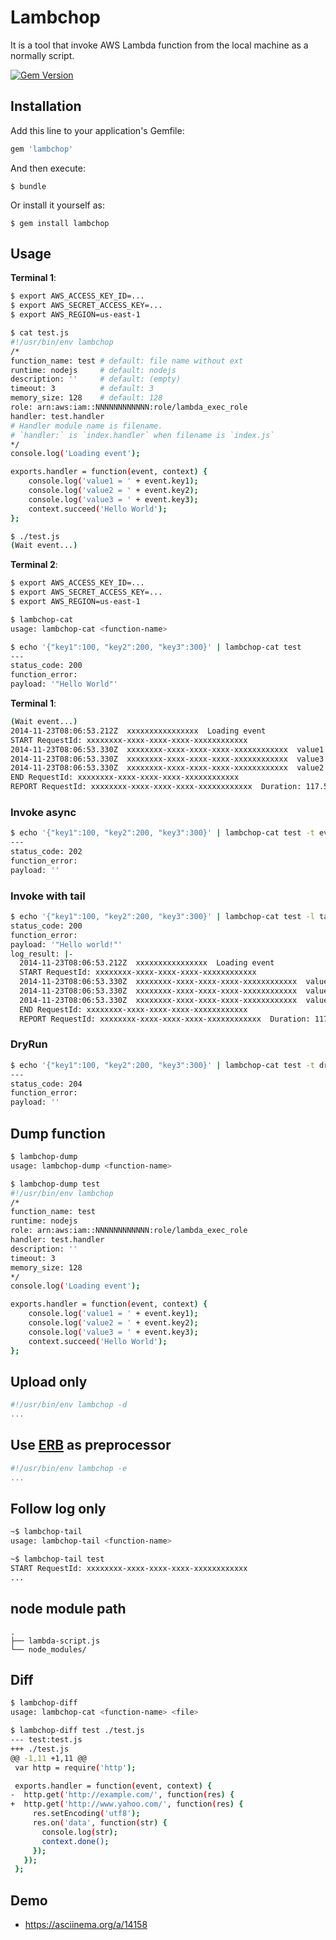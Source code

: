 # Lambchop

It is a tool that invoke AWS Lambda function from the local machine as a normally script.

[![Gem Version](https://badge.fury.io/rb/lambchop.svg)](http://badge.fury.io/rb/lambchop)

## Installation

Add this line to your application's Gemfile:

```ruby
gem 'lambchop'
```

And then execute:

    $ bundle

Or install it yourself as:

    $ gem install lambchop

## Usage

**Terminal 1**:
```sh
$ export AWS_ACCESS_KEY_ID=...
$ export AWS_SECRET_ACCESS_KEY=...
$ export AWS_REGION=us-east-1

$ cat test.js
#!/usr/bin/env lambchop
/*
function_name: test # default: file name without ext
runtime: nodejs     # default: nodejs
description: ''     # default: (empty)
timeout: 3          # default: 3
memory_size: 128    # default: 128
role: arn:aws:iam::NNNNNNNNNNNN:role/lambda_exec_role
handler: test.handler
# Handler module name is filename.
# `handler:` is `index.handler` when filename is `index.js`
*/
console.log('Loading event');

exports.handler = function(event, context) {
    console.log('value1 = ' + event.key1);
    console.log('value2 = ' + event.key2);
    console.log('value3 = ' + event.key3);
    context.succeed('Hello World');
};

$ ./test.js
(Wait event...)
```

**Terminal 2**:
```sh
$ export AWS_ACCESS_KEY_ID=...
$ export AWS_SECRET_ACCESS_KEY=...
$ export AWS_REGION=us-east-1

$ lambchop-cat
usage: lambchop-cat <function-name>

$ echo '{"key1":100, "key2":200, "key3":300}' | lambchop-cat test
---
status_code: 200
function_error:
payload: '"Hello World"'
```

**Terminal 1**:
```sh
(Wait event...)
2014-11-23T08:06:53.212Z  xxxxxxxxxxxxxxxx  Loading event
START RequestId: xxxxxxxx-xxxx-xxxx-xxxx-xxxxxxxxxxxx
2014-11-23T08:06:53.330Z  xxxxxxxx-xxxx-xxxx-xxxx-xxxxxxxxxxxx  value1 = 100
2014-11-23T08:06:53.330Z  xxxxxxxx-xxxx-xxxx-xxxx-xxxxxxxxxxxx  value3 = 300
2014-11-23T08:06:53.330Z  xxxxxxxx-xxxx-xxxx-xxxx-xxxxxxxxxxxx  value2 = 200
END RequestId: xxxxxxxx-xxxx-xxxx-xxxx-xxxxxxxxxxxx
REPORT RequestId: xxxxxxxx-xxxx-xxxx-xxxx-xxxxxxxxxxxx  Duration: 117.54 ms Billed Duration: 200 ms   Memory Size: 128 MB Max Memory Used: 9 MB
```

### Invoke async

```sh
$ echo '{"key1":100, "key2":200, "key3":300}' | lambchop-cat test -t event
---
status_code: 202
function_error:
payload: ''
```

### Invoke with tail

```sh
$ echo '{"key1":100, "key2":200, "key3":300}' | lambchop-cat test -l tail
status_code: 200
function_error:
payload: '"Hello world!"'
log_result: |-
  2014-11-23T08:06:53.212Z  xxxxxxxxxxxxxxxx  Loading event
  START RequestId: xxxxxxxx-xxxx-xxxx-xxxx-xxxxxxxxxxxx
  2014-11-23T08:06:53.330Z  xxxxxxxx-xxxx-xxxx-xxxx-xxxxxxxxxxxx  value1 = 100
  2014-11-23T08:06:53.330Z  xxxxxxxx-xxxx-xxxx-xxxx-xxxxxxxxxxxx  value3 = 300
  2014-11-23T08:06:53.330Z  xxxxxxxx-xxxx-xxxx-xxxx-xxxxxxxxxxxx  value2 = 200
  END RequestId: xxxxxxxx-xxxx-xxxx-xxxx-xxxxxxxxxxxx
  REPORT RequestId: xxxxxxxx-xxxx-xxxx-xxxx-xxxxxxxxxxxx  Duration: 117.54 ms Billed Duration: 200 ms   Memory Size: 128 MB Max Memory Used: 9 MB
```


### DryRun

```sh
$ echo '{"key1":100, "key2":200, "key3":300}' | lambchop-cat test -t dry_run
---
status_code: 204
function_error:
payload: ''
```

## Dump function

```sh
$ lambchop-dump
usage: lambchop-dump <function-name>

$ lambchop-dump test
#!/usr/bin/env lambchop
/*
function_name: test
runtime: nodejs
role: arn:aws:iam::NNNNNNNNNNNN:role/lambda_exec_role
handler: test.handler
description: ''
timeout: 3
memory_size: 128
*/
console.log('Loading event');

exports.handler = function(event, context) {
    console.log('value1 = ' + event.key1);
    console.log('value2 = ' + event.key2);
    console.log('value3 = ' + event.key3);
    context.succeed('Hello World');
};
```

## Upload only

```javascript
#!/usr/bin/env lambchop -d
...
```

## Use [ERB](http://docs.ruby-lang.org/en/trunk/ERB.html) as preprocessor

```javascript
#!/usr/bin/env lambchop -e
...
```

## Follow log only

```sh
~$ lambchop-tail
usage: lambchop-tail <function-name>

~$ lambchop-tail test
START RequestId: xxxxxxxx-xxxx-xxxx-xxxx-xxxxxxxxxxxx
...
```

## node module path
```
.
├── lambda-script.js
└── node_modules/
```

## Diff
```sh
$ lambchop-diff
usage: lambchop-cat <function-name> <file>

$ lambchop-diff test ./test.js
--- test:test.js
+++ ./test.js
@@ -1,11 +1,11 @@
 var http = require('http');

 exports.handler = function(event, context) {
-  http.get('http://example.com/', function(res) {
+  http.get('http://www.yahoo.com/', function(res) {
     res.setEncoding('utf8');
     res.on('data', function(str) {
       console.log(str);
       context.done();
     });
   });
 };
```

## Demo

* https://asciinema.org/a/14158

